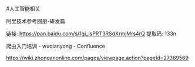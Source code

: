 #人工智能相关

阿里技术参考图册-研发篇

链接: https://pan.baidu.com/s/1gj_lsPRT3RSdXrmjMrs4rQ 提取码: 133n

爬虫入门培训 - wuqianyong - Confluence

https://wiki.zhonganonline.com/pages/viewpage.action?pageId=27369569